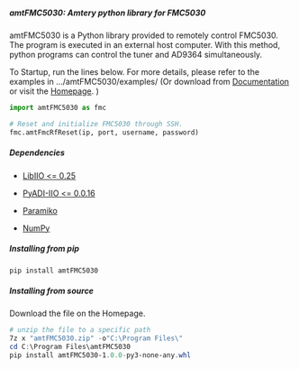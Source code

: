 ##### amtFMC5030:  Amtery python library for FMC5030

amtFMC5030 is a Python library provided to remotely control FMC5030. The program is executed in an external host computer. With this method, python programs can control the tuner and AD9364 simultaneously.

To Startup, run the lines below. For more details, please refer to the examples in .../amtFMC5030/examples/ (Or download from [Documentation](https://github.com/yjchenhx/amtFMC_examples/tree/main) or visit the [Homepage](https://www.amtery.com/en). )

```python
import amtFMC5030 as fmc

# Reset and initialize FMC5030 through SSH.
fmc.amtFmcRfReset(ip, port, username, password)
```

##### Dependencies

* [LibIIO <= 0.25](https://github.com/analogdevicesinc/libiio/releases/tag/v0.25)

* [PyADI-IIO <= 0.0.16](https://pypi.org/project/pyadi-iio/)

* [Paramiko](https://pypi.org/project/paramiko/)

* [NumPy](https://pypi.org/project/numpy/)

##### Installing from pip

```powershell
pip install amtFMC5030
```

##### Installing from source

Download the file on the Homepage.

```powershell
# unzip the file to a specific path
7z x "amtFMC5030.zip" -o"C:\Program Files\"
cd C:\Program Files\amtFMC5030
pip install amtFMC5030-1.0.0-py3-none-any.whl 
```
